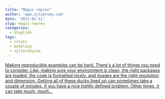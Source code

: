 ```yaml
---
title: "Magic reprex"
author: 'www.njtierney.com'
date: '2017-01-11'
slug: magic-reprex
categories:
  - bloglink
tags:
  - rstats
  - modeling
  - njtierneycom
---
```


[Making reproducible examples can be hard. There's a lot of things you need to consider. Like, making sure your environment is clean, the right packages are loaded, the code is formatted nicely, and images are the right resolution and dimension. Getting all of these ducks lined up can sometimes take a couple of minutes, if you have a nice tightly defined problem. Other times, it can take much, much...<click to read more>](https://www.njtierney.com/post/2017/01/11/magic-reprex/)

